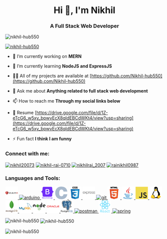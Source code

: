 <h1 align="center">Hi 👋, I'm Nikhil</h1>
<h3 align="center">A Full Stack Web Developer</h3>

<p align="left"> <img src="https://komarev.com/ghpvc/?username=nikhil-hub550&label=Profile%20views&color=0e75b6&style=flat" alt="nikhil-hub550" /> </p>

<p align="left"> <a href="https://github.com/ryo-ma/github-profile-trophy"><img src="https://github-profile-trophy.vercel.app/?username=nikhil-hub550" alt="nikhil-hub550" /></a> </p>

- 🔭 I’m currently working on **MERN**

- 🌱 I’m currently learning **NodeJS and ExpressJS**

- 👨‍💻 All of my projects are available at [https://github.com/Nikhil-hub550](https://github.com/Nikhil-hub550)

- 💬 Ask me about **Anything related to full stack web development**

- 📫 How to reach me **Through my social links below**

- 📄 Resume [https://drive.google.com/file/d/1Z-eTcG6_w5xy_bpwvEcX8qIdEBCdWKt4/view?usp=sharing](https://drive.google.com/file/d/1Z-eTcG6_w5xy_bpwvEcX8qIdEBCdWKt4/view?usp=sharing)

- ⚡ Fun fact **I think I am funny**

<h3 align="left">Connect with me:</h3>
<p align="left">
<a href="https://twitter.com/nikhil20073" target="blank"><img align="center" src="https://cdn.jsdelivr.net/npm/simple-icons@3.0.1/icons/twitter.svg" alt="nikhil20073" height="30" width="40" /></a>
<a href="https://linkedin.com/in/nikhil-rai-0710" target="blank"><img align="center" src="https://cdn.jsdelivr.net/npm/simple-icons@3.0.1/icons/linkedin.svg" alt="nikhil-rai-0710" height="30" width="40" /></a>
<a href="https://instagram.com/nikhilrai_2007" target="blank"><img align="center" src="https://cdn.jsdelivr.net/npm/simple-icons@3.0.1/icons/instagram.svg" alt="nikhilrai_2007" height="30" width="40" /></a>
<a href="https://www.hackerrank.com/rainikhil0987" target="blank"><img align="center" src="https://cdn.jsdelivr.net/npm/simple-icons@3.0.1/icons/hackerrank.svg" alt="rainikhil0987" height="30" width="40" /></a>
</p>

<h3 align="left">Languages and Tools:</h3>
<p align="left"> <a href="https://angular.io" target="_blank"> <img src="https://raw.githubusercontent.com/devicons/devicon/master/icons/angularjs/angularjs-original-wordmark.svg" alt="angularjs" width="40" height="40"/> </a> <a href="https://www.arduino.cc/" target="_blank"> <img src="https://cdn.worldvectorlogo.com/logos/arduino-1.svg" alt="arduino" width="40" height="40"/> </a> <a href="https://getbootstrap.com" target="_blank"> <img src="https://raw.githubusercontent.com/devicons/devicon/master/icons/bootstrap/bootstrap-plain-wordmark.svg" alt="bootstrap" width="40" height="40"/> </a> <a href="https://www.cprogramming.com/" target="_blank"> <img src="https://raw.githubusercontent.com/devicons/devicon/master/icons/c/c-original.svg" alt="c" width="40" height="40"/> </a> <a href="https://www.w3schools.com/css/" target="_blank"> <img src="https://raw.githubusercontent.com/devicons/devicon/master/icons/css3/css3-original-wordmark.svg" alt="css3" width="40" height="40"/> </a> <a href="https://expressjs.com" target="_blank"> <img src="https://raw.githubusercontent.com/devicons/devicon/master/icons/express/express-original-wordmark.svg" alt="express" width="40" height="40"/> </a> <a href="https://git-scm.com/" target="_blank"> <img src="https://www.vectorlogo.zone/logos/git-scm/git-scm-icon.svg" alt="git" width="40" height="40"/> </a> <a href="https://www.w3.org/html/" target="_blank"> <img src="https://raw.githubusercontent.com/devicons/devicon/master/icons/html5/html5-original-wordmark.svg" alt="html5" width="40" height="40"/> </a> <a href="https://www.java.com" target="_blank"> <img src="https://raw.githubusercontent.com/devicons/devicon/master/icons/java/java-original.svg" alt="java" width="40" height="40"/> </a> <a href="https://developer.mozilla.org/en-US/docs/Web/JavaScript" target="_blank"> <img src="https://raw.githubusercontent.com/devicons/devicon/master/icons/javascript/javascript-original.svg" alt="javascript" width="40" height="40"/> </a> <a href="https://www.linux.org/" target="_blank"> <img src="https://raw.githubusercontent.com/devicons/devicon/master/icons/linux/linux-original.svg" alt="linux" width="40" height="40"/> </a> <a href="https://www.mongodb.com/" target="_blank"> <img src="https://raw.githubusercontent.com/devicons/devicon/master/icons/mongodb/mongodb-original-wordmark.svg" alt="mongodb" width="40" height="40"/> </a> <a href="https://www.mysql.com/" target="_blank"> <img src="https://raw.githubusercontent.com/devicons/devicon/master/icons/mysql/mysql-original-wordmark.svg" alt="mysql" width="40" height="40"/> </a> <a href="https://nodejs.org" target="_blank"> <img src="https://raw.githubusercontent.com/devicons/devicon/master/icons/nodejs/nodejs-original-wordmark.svg" alt="nodejs" width="40" height="40"/> </a> <a href="https://www.oracle.com/" target="_blank"> <img src="https://raw.githubusercontent.com/devicons/devicon/master/icons/oracle/oracle-original.svg" alt="oracle" width="40" height="40"/> </a> <a href="https://www.postgresql.org" target="_blank"> <img src="https://raw.githubusercontent.com/devicons/devicon/master/icons/postgresql/postgresql-original-wordmark.svg" alt="postgresql" width="40" height="40"/> </a> <a href="https://postman.com" target="_blank"> <img src="https://www.vectorlogo.zone/logos/getpostman/getpostman-icon.svg" alt="postman" width="40" height="40"/> </a> <a href="https://reactjs.org/" target="_blank"> <img src="https://raw.githubusercontent.com/devicons/devicon/master/icons/react/react-original-wordmark.svg" alt="react" width="40" height="40"/> </a> <a href="https://spring.io/" target="_blank"> <img src="https://www.vectorlogo.zone/logos/springio/springio-icon.svg" alt="spring" width="40" height="40"/> </a> </p>

<p><img align="left" src="https://github-readme-stats.vercel.app/api/top-langs?username=nikhil-hub550&show_icons=true&locale=en&layout=compact" alt="nikhil-hub550" /></p>

<p>&nbsp;<img align="center" src="https://github-readme-stats.vercel.app/api?username=nikhil-hub550&show_icons=true&locale=en" alt="nikhil-hub550" /></p>

<p><img align="center" src="https://github-readme-streak-stats.herokuapp.com/?user=nikhil-hub550&" alt="nikhil-hub550" /></p>
